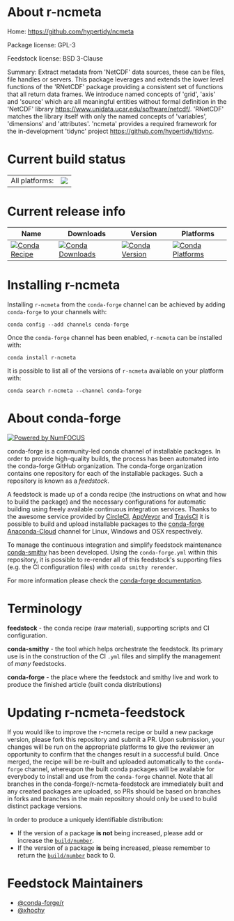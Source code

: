 About r-ncmeta
==============

Home: https://github.com/hypertidy/ncmeta

Package license: GPL-3

Feedstock license: BSD 3-Clause

Summary: Extract metadata from 'NetCDF' data sources, these can be files, file handles or servers. This package leverages and extends the lower level functions of the 'RNetCDF' package providing a consistent set of functions that all return data frames. We introduce named concepts of 'grid', 'axis' and 'source' which are all meaningful entities without formal definition in the 'NetCDF' library <https://www.unidata.ucar.edu/software/netcdf/>. 'RNetCDF' matches the library itself with only the named concepts of 'variables', 'dimensions' and 'attributes'. 'ncmeta' provides a required framework for the in-development 'tidync' project <https://github.com/hypertidy/tidync>.



Current build status
====================


<table><tr><td>All platforms:</td>
    <td>
      <a href="https://dev.azure.com/conda-forge/feedstock-builds/_build/latest?definitionId=7143&branchName=master">
        <img src="https://dev.azure.com/conda-forge/feedstock-builds/_apis/build/status/r-ncmeta-feedstock?branchName=master">
      </a>
    </td>
  </tr>
</table>

Current release info
====================

| Name | Downloads | Version | Platforms |
| --- | --- | --- | --- |
| [![Conda Recipe](https://img.shields.io/badge/recipe-r--ncmeta-green.svg)](https://anaconda.org/conda-forge/r-ncmeta) | [![Conda Downloads](https://img.shields.io/conda/dn/conda-forge/r-ncmeta.svg)](https://anaconda.org/conda-forge/r-ncmeta) | [![Conda Version](https://img.shields.io/conda/vn/conda-forge/r-ncmeta.svg)](https://anaconda.org/conda-forge/r-ncmeta) | [![Conda Platforms](https://img.shields.io/conda/pn/conda-forge/r-ncmeta.svg)](https://anaconda.org/conda-forge/r-ncmeta) |

Installing r-ncmeta
===================

Installing `r-ncmeta` from the `conda-forge` channel can be achieved by adding `conda-forge` to your channels with:

```
conda config --add channels conda-forge
```

Once the `conda-forge` channel has been enabled, `r-ncmeta` can be installed with:

```
conda install r-ncmeta
```

It is possible to list all of the versions of `r-ncmeta` available on your platform with:

```
conda search r-ncmeta --channel conda-forge
```


About conda-forge
=================

[![Powered by NumFOCUS](https://img.shields.io/badge/powered%20by-NumFOCUS-orange.svg?style=flat&colorA=E1523D&colorB=007D8A)](http://numfocus.org)

conda-forge is a community-led conda channel of installable packages.
In order to provide high-quality builds, the process has been automated into the
conda-forge GitHub organization. The conda-forge organization contains one repository
for each of the installable packages. Such a repository is known as a *feedstock*.

A feedstock is made up of a conda recipe (the instructions on what and how to build
the package) and the necessary configurations for automatic building using freely
available continuous integration services. Thanks to the awesome service provided by
[CircleCI](https://circleci.com/), [AppVeyor](https://www.appveyor.com/)
and [TravisCI](https://travis-ci.org/) it is possible to build and upload installable
packages to the [conda-forge](https://anaconda.org/conda-forge)
[Anaconda-Cloud](https://anaconda.org/) channel for Linux, Windows and OSX respectively.

To manage the continuous integration and simplify feedstock maintenance
[conda-smithy](https://github.com/conda-forge/conda-smithy) has been developed.
Using the ``conda-forge.yml`` within this repository, it is possible to re-render all of
this feedstock's supporting files (e.g. the CI configuration files) with ``conda smithy rerender``.

For more information please check the [conda-forge documentation](https://conda-forge.org/docs/).

Terminology
===========

**feedstock** - the conda recipe (raw material), supporting scripts and CI configuration.

**conda-smithy** - the tool which helps orchestrate the feedstock.
                   Its primary use is in the construction of the CI ``.yml`` files
                   and simplify the management of *many* feedstocks.

**conda-forge** - the place where the feedstock and smithy live and work to
                  produce the finished article (built conda distributions)


Updating r-ncmeta-feedstock
===========================

If you would like to improve the r-ncmeta recipe or build a new
package version, please fork this repository and submit a PR. Upon submission,
your changes will be run on the appropriate platforms to give the reviewer an
opportunity to confirm that the changes result in a successful build. Once
merged, the recipe will be re-built and uploaded automatically to the
`conda-forge` channel, whereupon the built conda packages will be available for
everybody to install and use from the `conda-forge` channel.
Note that all branches in the conda-forge/r-ncmeta-feedstock are
immediately built and any created packages are uploaded, so PRs should be based
on branches in forks and branches in the main repository should only be used to
build distinct package versions.

In order to produce a uniquely identifiable distribution:
 * If the version of a package **is not** being increased, please add or increase
   the [``build/number``](https://conda.io/docs/user-guide/tasks/build-packages/define-metadata.html#build-number-and-string).
 * If the version of a package **is** being increased, please remember to return
   the [``build/number``](https://conda.io/docs/user-guide/tasks/build-packages/define-metadata.html#build-number-and-string)
   back to 0.

Feedstock Maintainers
=====================

* [@conda-forge/r](https://github.com/conda-forge/r/)
* [@xhochy](https://github.com/xhochy/)

